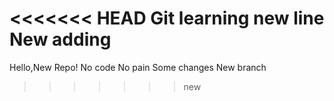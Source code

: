<<<<<<< HEAD
Git learning
new line
New adding
=======
Hello,New Repo!
No code No pain
Some changes
New branch
>>>>>>> new

